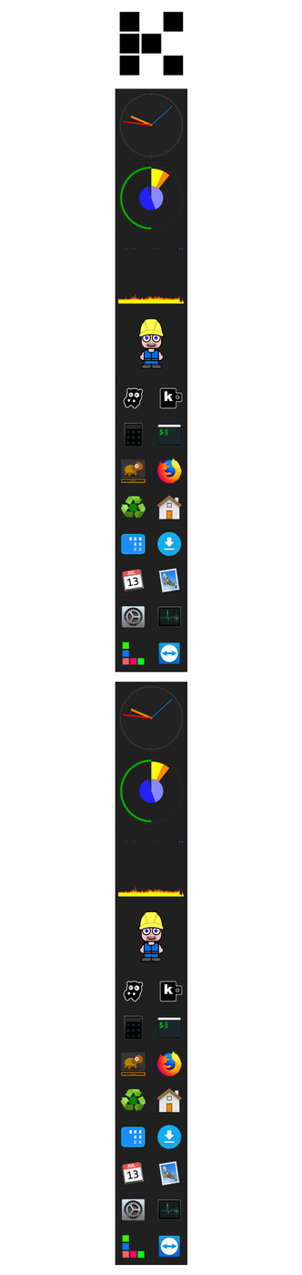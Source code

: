 
![banner](img/banner.png)

<p align="center"><img src="img/screenshot_mac.png"></p>

<center> 
<img src="img/screenshot_mac.png">
</center> 